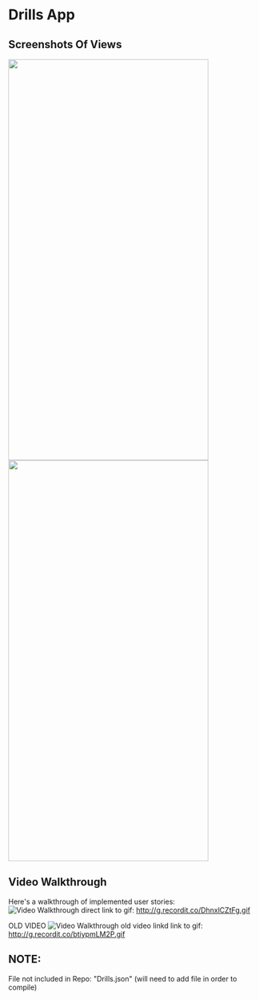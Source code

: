 # Drills App 

## Screenshots Of Views

<img src="https://thomasmedia.s3.us-east-2.amazonaws.com/DrillListView.png" height="800" width="400">
<img src="https://thomasmedia.s3.us-east-2.amazonaws.com/DrillDetailView.png" height="800" width="400">

## Video Walkthrough

Here's a walkthrough of implemented user stories: <br>
<img src='http://g.recordit.co/DhnxlCZtFg.gif' title='Video Walkthrough' width='' alt='Video Walkthrough' />
direct link to gif: http://g.recordit.co/DhnxlCZtFg.gif <br>


OLD VIDEO
<img src='http://g.recordit.co/btiypmLM2P.gif' title='OLD Video Walkthrough' width='' alt='Video Walkthrough' />
old video linkd link to gif: http://g.recordit.co/btiypmLM2P.gif

## NOTE:
File not included in Repo: "Drills.json"  (will need to add file in order to compile)
